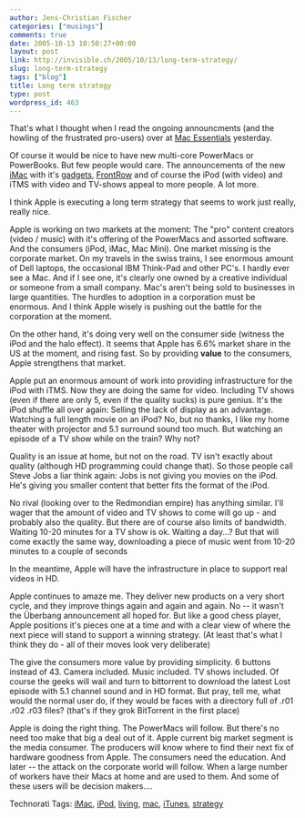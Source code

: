 ```yaml
---
author: Jens-Christian Fischer
categories: ["musings"]
comments: true
date: 2005-10-13 10:50:27+00:00
layout: post
link: http://invisible.ch/2005/10/13/long-term-strategy/
slug: long-term-strategy
tags: ["blog"]
title: Long term strategy
type: post
wordpress_id: 463
---
```



That's what I thought when I read the ongoing announcments (and the howling of the frustrated pro-users) over at [Mac Essentials](http://www.mac-essentials.de) yesterday.



Of course it would be nice to have new multi-core PowerMacs or PowerBooks. But few people would care. The announcements of the new [iMac](http://www.apple.com/imac/) with it's [gadgets](http://www.apple.com/de/imac/isight.html), [FrontRow](http://www.apple.com/imac/frontrow.html) and of course the iPod (with video) and iTMS with video and TV-shows appeal to more people. A lot more.



I think Apple is executing a long term strategy that seems to work just really, really nice. 



Apple is working on two markets at the moment: The "pro" content creators (video /  music) with it's offering of the PowerMacs and assorted software. And the consumers (iPod, iMac, Mac Mini). One market missing is the corporate market. On my travels in the swiss trains, I see enormous amount of Dell laptops, the occasional IBM Think-Pad and other PC's. I hardly ever see a Mac. And if I see one, it's clearly one owned by a creative individual or someone from a small company. Mac's aren't being sold to businesses in large quantities. The hurdles to adoption in a corporation must be enormous. And I think Apple wisely is pushing out the battle for the corporation at the moment. 



On the other hand, it's doing very well on the consumer side (witness the iPod and the halo effect). It seems that Apple has 6.6% market share in the US at the moment, and rising fast. So by providing **value** to the consumers, Apple strengthens that market. 



Apple put an enormous amount of work into providing infrastructure for the iPod with iTMS. Now they are doing the same for video. Including TV shows (even if there are only 5, even if the quality sucks) is pure genius. It's the iPod shuffle all over again: Selling the lack of display as an advantage. Watching a full length movie on an iPod? No, but no thanks, I like my home theater with projector and 5.1 surround sound too much. But watching an episode of a TV show while on the train? Why not? 



Quality is an issue at home, but not on the road. TV isn't exactly about quality (although HD programming could change that). So those people call Steve Jobs a liar think again: Jobs is not giving you movies on the iPod. He's giving you smaller content that better fits the format of the iPod.



No rival (looking over to the Redmondian empire) has anything similar. I'll wager that the amount of video and TV shows to come will go up - and probably also the quality. But there are of course also limits of bandwidth. Waiting 10-20 minutes for a TV show is ok. Waiting a day...? But that will come exactly the same way, downloading a piece of music went from 10-20 minutes to a couple of seconds



In the meantime, Apple will have the infrastructure in place to support real videos in HD.



Apple continues to amaze me. They deliver new products on a very short cycle, and they improve things again and again and again. No -- it wasn't  the Überbang announcement all hoped for. But like a good chess player, Apple positions it's pieces one at a time and with a clear view of where the next piece will stand to support a winning strategy. (At least that's what I think they do - all of their moves look very deliberate)



The give the consumers more value by providing simplicity. 6 buttons instead of 43. Camera included. Music included. TV shows included. Of course the geeks will wail and turn to bittorrent to download the latest Lost episode with 5.1 channel sound and in HD format. But pray, tell me, what would the normal user do, if they would be faces with a directory full of .r01 .r02 .r03 files? (that's if they grok BitTorrent in the first place)



Apple is doing the right thing. The PowerMacs will follow. But there's no need too make that big a deal out of it. Apple current big market segment is the media consumer. The producers will know where to find their next fix of hardware goodness from Apple. The consumers need the education. And later -- the attack on the corporate world will follow. When a large number of workers have their Macs at home and are used to them. And some of these users will be decision makers....





Technorati Tags: [iMac](http://technorati.com/tag/iMac), [iPod](http://technorati.com/tag/iPod), [living](http://technorati.com/tag/living), [mac](http://technorati.com/tag/mac), [iTunes](http://technorati.com/tag/iTunes), [strategy](http://technorati.com/tag/strategy)
